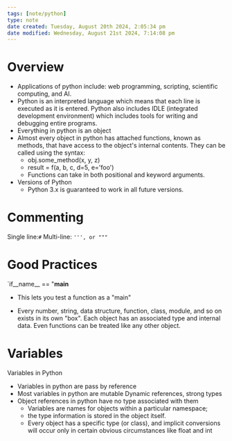 ```yaml
---
tags: [note/python]
type: note
date created: Tuesday, August 20th 2024, 2:05:34 pm
date modified: Wednesday, August 21st 2024, 7:14:08 pm
---
```


# Overview 
- Applications of python include: web programming, scripting, scientific computing, and AI.
- Python is an interpreted language which means that each line is executed as it is entered. Python also includes IDLE (integrated development environment) which includes tools for writing and debugging entire programs.
-  Everything in python is an object
-   Almost every object in python has attached functions, known as
    methods, that have access to the object's internal contents. They
    can be called using the syntax:
    -   obj.some_method(x, y, z)
    -   result = f(a, b, c, d=5, e='foo')
    -   Functions can take in both positional and keyword arguments.
- Versions of Python
	- Python 3.x is guaranteed to work in all future versions.

# Commenting
Single line:`#`
Multi-line: `''', or """`


# Good Practices
`if__name__ == "__main__
- This lets you test a function as a "main"


-   Every number, string, data structure, function, class, module, and so on exists in its own "box". Each object has an associated type and internal data. Even functions can be treated like any other object.

# Variables
Variables in Python
-   Variables in python are pass by reference
-   Most variables in python are mutable
Dynamic references, strong types
-   Object references in python have no type associated with them
    -   Variables are names for objects within a particular namespace;
    - the type information is stored in the object itself.
    -   Every object has a specific type (or class), and implicit
        conversions will occur only in certain obvious circumstances
        like float and int